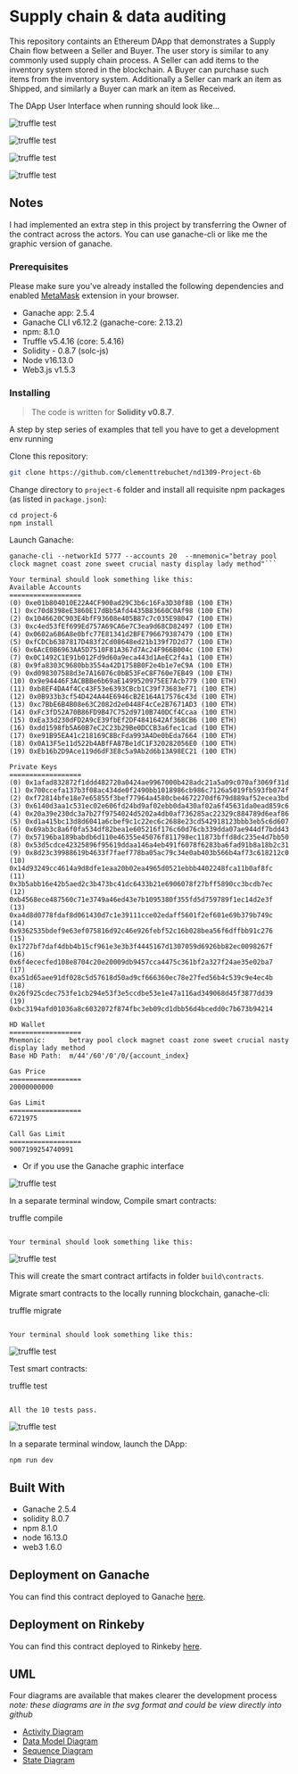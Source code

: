# Supply chain & data auditing

This repository containts an Ethereum DApp that demonstrates a Supply Chain flow between a Seller and Buyer. The user story is similar to any commonly used supply chain process. A Seller can add items to the inventory system stored in the blockchain. A Buyer can purchase such items from the inventory system. Additionally a Seller can mark an item as Shipped, and similarly a Buyer can mark an item as Received.

The DApp User Interface when running should look like...

![truffle test](images/ftc_product_overview.png)

![truffle test](images/ftc_farm_details.png)

![truffle test](images/ftc_product_details.png)

![truffle test](images/ftc_transaction_history.png)


## Notes
I had implemented an extra step in this project by transferring the Owner of the contract across the actors.
You can use ganache-cli or like me the graphic version of ganache.

### Prerequisites

Please make sure you've already installed the following dependencies and enabled [MetaMask](https://metamask.io/faqs.html#:~:text=Go%20to%20MetaMask.io%20and%20select%20from%20Android%20or%20iOS%20for%20mobile%20application%20and%20select%20Chrome%20for%20desktop.%20You%20can%20also%20go%20directly%20to%20the%20Chrome%20store%2C%20Google%20Play%20store%2C%20or%20Apple%20App%20Store%20(soon).%C2%A0%C2%A0) extension in your browser.

* Ganache app: 2.5.4
* Ganache CLI v6.12.2 (ganache-core: 2.13.2)
* npm: 8.1.0
* Truffle v5.4.16 (core: 5.4.16)
* Solidity - 0.8.7 (solc-js)
* Node v16.13.0
* Web3.js v1.5.3

### Installing

> The code is written for **Solidity v0.8.7**.

A step by step series of examples that tell you have to get a development env running

Clone this repository:

```bash
git clone https://github.com/clementtrebuchet/nd1309-Project-6b
```

Change directory to ```project-6``` folder and install all requisite npm packages (as listed in ```package.json```):

```
cd project-6
npm install
```

Launch Ganache:

```
ganache-cli --networkId 5777 --accounts 20  --mnemonic="betray pool clock magnet coast zone sweet crucial nasty display lady method"```

Your terminal should look something like this:
Available Accounts
==================
(0) 0xe01b804010E22A4CF900ad29C3b6c16Fa3D30f8B (100 ETH)
(1) 0xc70d8398eE3860E17dBb5Afd4435B83660C0Af98 (100 ETH)
(2) 0x1046620C903E4bfF93608e405B87c7c035E98047 (100 ETH)
(3) 0xc4ed53fEf699Ed757A69CA6e7C3ea9d68CD82497 (100 ETH)
(4) 0x0602a686A8e0bfc77E81341d2BFE796679387479 (100 ETH)
(5) 0xfCDCb6387817D483f2Cd08648ed21b139f7D2d77 (100 ETH)
(6) 0x6AcE0B6963AA5D7510F81A367d7Ac24F966B004c (100 ETH)
(7) 0x0C1492C1E91b012Fd9d60a9eca443d1AeEC2f4a1 (100 ETH)
(8) 0x9fa8303C9680bb3554a42D1758B0F2e4b1e7eC9A (100 ETH)
(9) 0xd098307588d3e7A16076c0bB53FeC8F760e7EB49 (100 ETH)
(10) 0x9e94446F3ACBBBe6b69aE1499520975EE7Acb779 (100 ETH)
(11) 0xb8EF4DA4f4Cc43F53e6393CBcb1C39f73683eF71 (100 ETH)
(12) 0x0B933b3cf54D424A44E6946cB2E164A17576c43d (100 ETH)
(13) 0xc7BbE6B4B08e63C2082d2e0448F4cCe2B7671AD3 (100 ETH)
(14) 0xFc3fD52A70B86FD9B47C752d9710B740DCf4Ccaa (100 ETH)
(15) 0xEa33d230dFD2A9cE39fbEf2DF4841642Af368CB6 (100 ETH)
(16) 0xdd1598fb5A60B7eC2C23b29Be0DCCB3a6fec1cad (100 ETH)
(17) 0xe91B95EA41c218169C8BcFda993A4De0bEda7664 (100 ETH)
(18) 0x0A13F5e11d522b4ABfFA87Be1dC1F320282056E0 (100 ETH)
(19) 0xEb16b2D9Ace119d6dF3E8c5a9Ab2d6b13A98EC21 (100 ETH)

Private Keys
==================
(0) 0x1afad832872f1ddd482720a0424ae9967000b428adc21a5a09c070af3069f31d
(1) 0x700ccefa137b3f08ac434de0f2490bb1018986cb986c7126a5019fb593fb074f
(2) 0xf72814bfe18e7e65855f3bef77964a4580cbe4672270df679d889af52ecea3bd
(3) 0x6140d3aa1c531ec02e606fd24bd9af02ebb0da430af02a6f45631da0ead859c6
(4) 0x20a39e230dc3a7b27f9754024d5202a4db0af736285ac22329c884789d6eaf86
(5) 0xd1a415bc13d8d6041a6cbef9c1c22ec6c2688e23cd542918123bbb3eb5c6d607
(6) 0x69ab3c8a6f0fa534df82bea1e605216f176c60d76cb339dda07ae944df7bdd43
(7) 0x57196ba189babdb6d110e46355e45076f811798ec11873bffd8dc235e4d7bb50
(8) 0x53d5cdce42325896f95619ddaa146a4eb491f6078f6283ba6fad91b8a18b2c31
(9) 0x8d23c39988619b4633f7faef778ba05ac79c34e0ab403b566b4af73c618212c0
(10) 0x14d93249cc4614a9d8dfe1eaa20b02ea4965d0521ebbb4402248fca11b0af8fc
(11) 0x3b5abb16e42b5aed2c3b473bc41dc6433b21e6906078f27bff5890cc3bcdb7ec
(12) 0xb4568ece487560c71e3749a46ed43e7b1095380f355fd5d759789f1ec14d2e3f
(13) 0xa4d8d0778fdaf8d061430d7c1e39111cce02edaff5601f2ef601e69b379b749c
(14) 0x9362535bdef9e63ef075816d92c46e926febf52c16b028bea56f6dffbb91c276
(15) 0x1727bf7daf4dbb4b15cf961e3e3b3f4445167d1307059d6926bb82ec0098267f
(16) 0x6f4ececfed108e8704c20e20009db9457cca4475c361bf2a327f24ae35e02ba7
(17) 0xa51d65aee91df028c5d57618d50ad9cf666360ec78e27fed56b4c539c9e4ec4b
(18) 0x26f925cdec753fe1cb294e53f3e5ccdbe53e1e47a116ad349068d45f3877dd39
(19) 0xbc3194afd01036a8c6032072f874fbc3eb09cd1dbb56d4bcedd0c7b673b94214

HD Wallet
==================
Mnemonic:      betray pool clock magnet coast zone sweet crucial nasty display lady method
Base HD Path:  m/44'/60'/0'/0/{account_index}

Gas Price
==================
20000000000

Gas Limit
==================
6721975

Call Gas Limit
==================
9007199254740991

```
- Or if you use the Ganache graphic interface 

![truffle test](images/ganache-cli.png)

In a separate terminal window, Compile smart contracts:


truffle compile
```

Your terminal should look something like this:
```
![truffle test](images/truffle_compile.png)

This will create the smart contract artifacts in folder ```build\contracts```.

Migrate smart contracts to the locally running blockchain, ganache-cli:


truffle migrate
```

Your terminal should look something like this:
```
![truffle test](images/truffle_migrate.png)

Test smart contracts:


truffle test
```

All the 10 tests pass.
```
![truffle test](images/truffle_test.png)

In a separate terminal window, launch the DApp:

```
npm run dev
```

## Built With

* Ganache 2.5.4
* solidity 8.0.7
* npm 8.1.0
* node 16.13.0
* web3 1.6.0

## Deployment on Ganache
You can find this contract deployed to Ganache [here](deploy_development.md).

## Deployment on Rinkeby

You can find this contract deployed to Rinkeby [here](deploy_rinkeby.md).

## UML

Four diagrams are available that makes clearer the development process
*note: these diagrams are in the svg format and could be view directly into github*

- [Activity Diagram](diagrams/activity_diagram.svg)
- [Data Model Diagram](diagrams/data_model.svg)
- [Sequence Diagram](diagrams/sequence_diagram.svg)
- [State Diagram](diagrams/state_diagram.svg)


